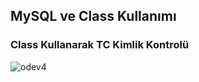 ## MySQL ve Class Kullanımı
### Class Kullanarak TC Kimlik Kontrolü

![odev4](https://user-images.githubusercontent.com/66695214/203644161-ef2b06e7-e917-43b2-b863-ee788176e11e.gif)
